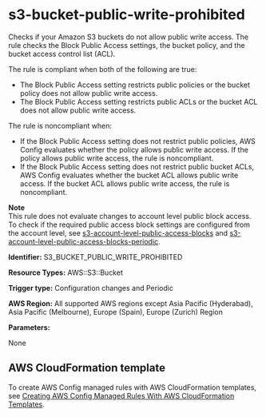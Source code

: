 # s3\-bucket\-public\-write\-prohibited<a name="s3-bucket-public-write-prohibited"></a>

Checks if your Amazon S3 buckets do not allow public write access\. The rule checks the Block Public Access settings, the bucket policy, and the bucket access control list \(ACL\)\.

The rule is compliant when both of the following are true:
+ The Block Public Access setting restricts public policies or the bucket policy does not allow public write access\.
+ The Block Public Access setting restricts public ACLs or the bucket ACL does not allow public write access\.

The rule is noncompliant when:
+ If the Block Public Access setting does not restrict public policies, AWS Config evaluates whether the policy allows public write access\. If the policy allows public write access, the rule is noncompliant\.
+ If the Block Public Access setting does not restrict public bucket ACLs, AWS Config evaluates whether the bucket ACL allows public write access\. If the bucket ACL allows public write access, the rule is noncompliant\.

**Note**  
This rule does not evaluate changes to account level public block access\. To check if the required public access block settings are configured from the account level, see [s3\-account\-level\-public\-access\-blocks](https://docs.aws.amazon.com/config/latest/developerguide/s3-account-level-public-access-blocks.html) and [s3\-account\-level\-public\-access\-blocks\-periodic](https://docs.aws.amazon.com/config/latest/developerguide/s3-account-level-public-access-blocks-periodic.html)\.

**Identifier:** S3\_BUCKET\_PUBLIC\_WRITE\_PROHIBITED

**Resource Types:** AWS::S3::Bucket

**Trigger type:** Configuration changes and Periodic

**AWS Region:** All supported AWS regions except Asia Pacific \(Hyderabad\), Asia Pacific \(Melbourne\), Europe \(Spain\), Europe \(Zurich\) Region

**Parameters:**

None  

## AWS CloudFormation template<a name="w2aac12c33c15b9d503c27"></a>

To create AWS Config managed rules with AWS CloudFormation templates, see [Creating AWS Config Managed Rules With AWS CloudFormation Templates](aws-config-managed-rules-cloudformation-templates.md)\.
